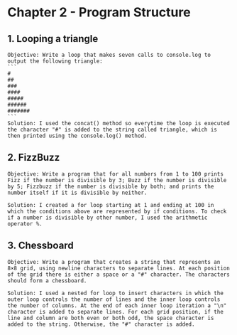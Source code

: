 # Chapter 2 - Program Structure

## 1. Looping a triangle

    Objective: Write a loop that makes seven calls to console.log to output the following triangle:
    ```
    #
    ##
    ###
    ####
    #####
    ######
    #######
    ```
    Solution: I used the concat() method so everytime the loop is executed the character "#" is added to the string called triangle, which is then printed using the console.log() method.

## 2. FizzBuzz

    Objective: Write a program that for all numbers from 1 to 100 prints Fizz if the number is divisible by 3; Buzz if the number is divisible by 5; Fizzbuzz if the number is divisible by both; and prints the number itself if it is divisible by neither. 

    Solution: I created a for loop starting at 1 and ending at 100 in which the conditions above are represented by if conditions. To check if a number is divisible by other number, I used the arithmetic operator %.

## 3. Chessboard

    Objective: Write a program that creates a string that represents an 8×8 grid, using newline characters to separate lines. At each position of the grid there is either a space or a "#" character. The characters should form a chessboard.

    Solution: I used a nested for loop to insert characters in which the outer loop controls the number of lines and the inner loop controls the number of columns. At the end of each inner loop iteration a "\n" character is added to separate lines. For each grid position, if the line and column are both even or both odd, the space character is added to the string. Otherwise, the "#" character is added.
